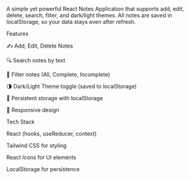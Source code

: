 A simple yet powerful React Notes Application that supports add, edit, delete, search, filter, and dark/light themes. All notes are saved in localStorage, so your data stays even after refresh.

Features

✍️ Add, Edit, Delete Notes

🔍 Search notes by text

🎯 Filter notes (All, Complete, Incomplete)

🌗 Dark/Light Theme toggle (saved to localStorage)

💾 Persistent storage with localStorage

📱 Responsive design

Tech Stack

React (hooks, useReducer, context)

Tailwind CSS for styling

React Icons for UI elements

LocalStorage for persistence
